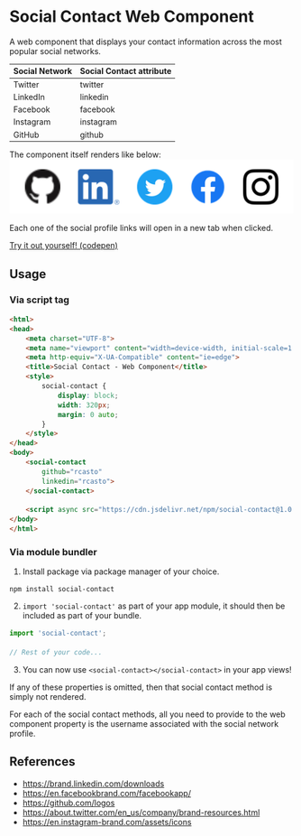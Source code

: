 # Social Contact Web Component
A web component that displays your contact information across the most popular social networks.

| Social Network | Social Contact attribute |
|----------------|--------------------------|
| Twitter        | twitter                  |
| LinkedIn       | linkedin                 |
| Facebook       | facebook                 |
| Instagram      | instagram                |
| GitHub         | github                   |

The component itself renders like below:  
![Social Contact Rendered Screenshot](./images/social-contact-screenshot.png)

Each one of the social profile links will open in a new tab when clicked.

[Try it out yourself! (codepen)](https://codepen.io/rcasto/full/zYvdJqV)

## Usage

### Via script tag
```html
<html>
<head>
    <meta charset="UTF-8">
    <meta name="viewport" content="width=device-width, initial-scale=1.0">
    <meta http-equiv="X-UA-Compatible" content="ie=edge">
    <title>Social Contact - Web Component</title>
    <style>
        social-contact {
            display: block;
            width: 320px;
            margin: 0 auto;
        }
    </style>
</head>
<body>
    <social-contact
        github="rcasto"
        linkedin="rcasto">
    </social-contact>

    <script async src="https://cdn.jsdelivr.net/npm/social-contact@1.0.1/dist/socialcontact.min.js"></script>
</body>
</html>
```

### Via module bundler
1. Install package via package manager of your choice.
```
npm install social-contact
```

2. `import 'social-contact'` as part of your app module, it should then be included as part of your bundle.
```javascript
import 'social-contact';

// Rest of your code...
```

3. You can now use `<social-contact></social-contact>` in your app views!

If any of these properties is omitted, then that social contact method is simply not rendered.

For each of the social contact methods, all you need to provide to the web component property is the username associated with the social network profile.

## References
- https://brand.linkedin.com/downloads
- https://en.facebookbrand.com/facebookapp/
- https://github.com/logos
- https://about.twitter.com/en_us/company/brand-resources.html
- https://en.instagram-brand.com/assets/icons